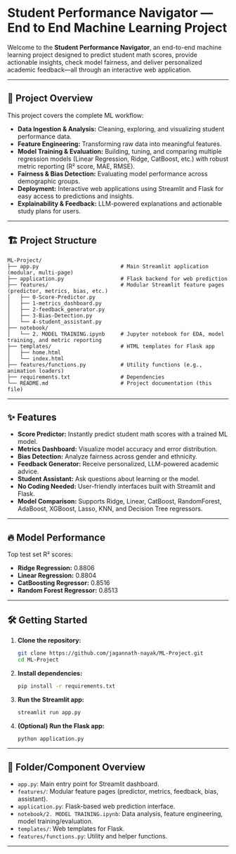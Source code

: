 # Student Performance Navigator — End to End Machine Learning Project

Welcome to the **Student Performance Navigator**, an end-to-end machine learning project designed to predict student math scores, provide actionable insights, check model fairness, and deliver personalized academic feedback—all through an interactive web application.

---

## 🚀 Project Overview

This project covers the complete ML workflow:
- **Data Ingestion & Analysis:** Cleaning, exploring, and visualizing student performance data.
- **Feature Engineering:** Transforming raw data into meaningful features.
- **Model Training & Evaluation:** Building, tuning, and comparing multiple regression models (Linear Regression, Ridge, CatBoost, etc.) with robust metric reporting (R² score, MAE, RMSE).
- **Fairness & Bias Detection:** Evaluating model performance across demographic groups.
- **Deployment:** Interactive web applications using Streamlit and Flask for easy access to predictions and insights.
- **Explainability & Feedback:** LLM-powered explanations and actionable study plans for users.

---

## 🏗️ Project Structure

```
ML-Project/
├── app.py                          # Main Streamlit application (modular, multi-page)
├── application.py                  # Flask backend for web prediction
├── features/                       # Modular Streamlit feature pages (predictor, metrics, bias, etc.)
│   ├── 0-Score-Predictor.py
│   ├── 1-metrics_dashboard.py
│   ├── 2-feedback_generator.py
│   ├── 3-Bias-Detection.py
│   └── 4-student_assistant.py
├── notebook/
│   └── 2. MODEL TRAINING.ipynb     # Jupyter notebook for EDA, model training, and metric reporting
├── templates/                      # HTML templates for Flask app
│   ├── home.html
│   └── index.html
├── features/functions.py           # Utility functions (e.g., animation loaders)
├── requirements.txt                # Dependencies
└── README.md                       # Project documentation (this file)
```

---

## ✨ Features

- **Score Predictor:** Instantly predict student math scores with a trained ML model.
- **Metrics Dashboard:** Visualize model accuracy and error distribution.
- **Bias Detection:** Analyze fairness across gender and ethnicity.
- **Feedback Generator:** Receive personalized, LLM-powered academic advice.
- **Student Assistant:** Ask questions about learning or the model.
- **No Coding Needed:** User-friendly interfaces built with Streamlit and Flask.
- **Model Comparison:** Supports Ridge, Linear, CatBoost, RandomForest, AdaBoost, XGBoost, Lasso, KNN, and Decision Tree regressors.

---

## 🔥 Model Performance

Top test set R² scores:
- **Ridge Regression:** 0.8806
- **Linear Regression:** 0.8804
- **CatBoosting Regressor:** 0.8516
- **Random Forest Regressor:** 0.8513

---

## 🛠️ Getting Started

1. **Clone the repository:**
   ```sh
   git clone https://github.com/jagannath-nayak/ML-Project.git
   cd ML-Project
   ```
2. **Install dependencies:**
   ```sh
   pip install -r requirements.txt
   ```
3. **Run the Streamlit app:**
   ```sh
   streamlit run app.py
   ```
4. **(Optional) Run the Flask app:**
   ```sh
   python application.py
   ```

---

## 📁 Folder/Component Overview

- `app.py`: Main entry point for Streamlit dashboard.
- `features/`: Modular feature pages (predictor, metrics, feedback, bias, assistant).
- `application.py`: Flask-based web prediction interface.
- `notebook/2. MODEL TRAINING.ipynb`: Data analysis, feature engineering, model training/evaluation.
- `templates/`: Web templates for Flask.
- `features/functions.py`: Utility and helper functions.

---

